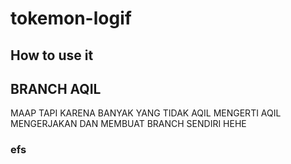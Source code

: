 # tokemon-logif

## How to use it

## BRANCH AQIL
MAAP TAPI KARENA BANYAK YANG TIDAK AQIL MENGERTI AQIL MENGERJAKAN DAN MEMBUAT BRANCH SENDIRI HEHE

### efs
